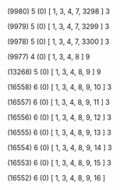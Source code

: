 (9980) 5 (0) [ 1, 3, 4, 7, 3298 ] 3 


(9979) 5 (0) [ 1, 3, 4, 7, 3299 ] 3 


(9978) 5 (0) [ 1, 3, 4, 7, 3300 ] 3 


(9977) 4 (0) [ 1, 3, 4, 8 ] 9 


(13268) 5 (0) [ 1, 3, 4, 8, 9 ] 9 


(16558) 6 (0) [ 1, 3, 4, 8, 9, 10 ] 3 


(16557) 6 (0) [ 1, 3, 4, 8, 9, 11 ] 3 


(16556) 6 (0) [ 1, 3, 4, 8, 9, 12 ] 3 


(16555) 6 (0) [ 1, 3, 4, 8, 9, 13 ] 3 


(16554) 6 (0) [ 1, 3, 4, 8, 9, 14 ] 3 


(16553) 6 (0) [ 1, 3, 4, 8, 9, 15 ] 3 


(16552) 6 (0) [ 1, 3, 4, 8, 9, 16 ]  

